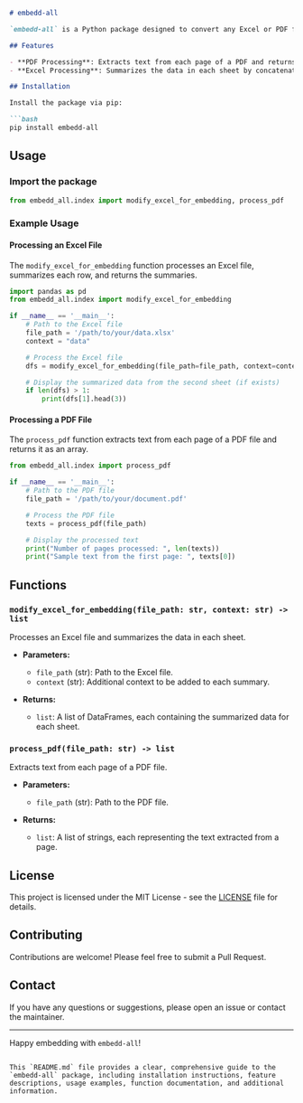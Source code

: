 ```markdown
# embedd-all

`embedd-all` is a Python package designed to convert any Excel or PDF file into a format that can be used to create an embedding vector using embedding models. The package extracts text from PDFs and summarizes data from Excel files to prepare them for embedding.

## Features

- **PDF Processing**: Extracts text from each page of a PDF and returns it as an array.
- **Excel Processing**: Summarizes the data in each sheet by concatenating column names and their respective values, creating a new column `df["summarized"]`. If the Excel file contains multiple sheets, it processes each sheet and returns all summaries.

## Installation

Install the package via pip:

```bash
pip install embedd-all
```

## Usage

### Import the package

```python
from embedd_all.index import modify_excel_for_embedding, process_pdf
```

### Example Usage

#### Processing an Excel File

The `modify_excel_for_embedding` function processes an Excel file, summarizes each row, and returns the summaries.

```python
import pandas as pd
from embedd_all.index import modify_excel_for_embedding

if __name__ == '__main__':
    # Path to the Excel file
    file_path = '/path/to/your/data.xlsx'
    context = "data"

    # Process the Excel file
    dfs = modify_excel_for_embedding(file_path=file_path, context=context)

    # Display the summarized data from the second sheet (if exists)
    if len(dfs) > 1:
        print(dfs[1].head(3))
```

#### Processing a PDF File

The `process_pdf` function extracts text from each page of a PDF file and returns it as an array.

```python
from embedd_all.index import process_pdf

if __name__ == '__main__':
    # Path to the PDF file
    file_path = '/path/to/your/document.pdf'

    # Process the PDF file
    texts = process_pdf(file_path)

    # Display the processed text
    print("Number of pages processed: ", len(texts))
    print("Sample text from the first page: ", texts[0])
```

## Functions

### `modify_excel_for_embedding(file_path: str, context: str) -> list`

Processes an Excel file and summarizes the data in each sheet.

- **Parameters:**
  - `file_path` (str): Path to the Excel file.
  - `context` (str): Additional context to be added to each summary.

- **Returns:**
  - `list`: A list of DataFrames, each containing the summarized data for each sheet.

### `process_pdf(file_path: str) -> list`

Extracts text from each page of a PDF file.

- **Parameters:**
  - `file_path` (str): Path to the PDF file.

- **Returns:**
  - `list`: A list of strings, each representing the text extracted from a page.

## License

This project is licensed under the MIT License - see the [LICENSE](LICENSE) file for details.

## Contributing

Contributions are welcome! Please feel free to submit a Pull Request.

## Contact

If you have any questions or suggestions, please open an issue or contact the maintainer.

---

Happy embedding with `embedd-all`!
```

This `README.md` file provides a clear, comprehensive guide to the `embedd-all` package, including installation instructions, feature descriptions, usage examples, function documentation, and additional information.
